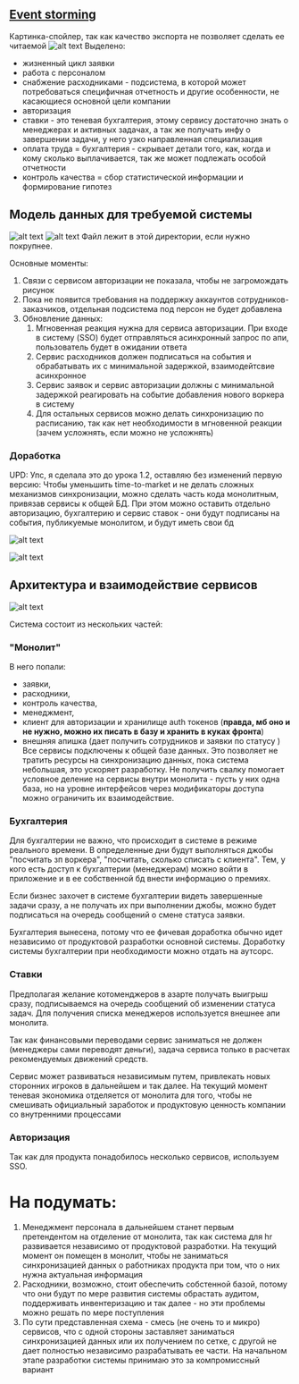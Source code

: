 ## [Event storming](https://miro.com/app/board/uXjVNtDepfs=/?moveToWidget=3458764613911662227&cot=14)
Картинка-спойлер, так как качество экспорта не позволяет сделать ее читаемой
![alt text](image.png)
Выделено:
- жизненный цикл заявки 
- работа с персоналом
- снабжение расходниками - подсистема, в которой может потребоваться специфичная отчетность и другие особенности, не касающиеся основной цели компании
- авторизация 
- ставки - это теневая бухгалтерия, этому сервису достаточно знать о менеджерах и активных задачах, а так же получать инфу о завершении задачи, у него узко направленная специализация
- оплата труда = бухгалтерия - скрывает детали того, как, когда и кому сколько выплачивается, так же может подлежать особой отчетности 
- контроль качества = сбор статистической информации и формирование гипотез


## Модель данных для требуемой системы
![alt text](Концептуальная_диаграмма.drawio.png)
![alt text](Взаимодействие.drawio.png)
Файл лежит в этой директории, если нужно покрупнее.

Основные моменты:
1. Связи с сервисом авторизации не показала, чтобы не загромождать рисунок
2. Пока не появится требования на поддержку аккаунтов сотрудников-заказчиков, отдельная подсистема под персон не будет добавлена
3. Обновление данных:
   1.  Мгновенная реакция нужна для сервиса авторизации. При входе в систему (SSO) будет отправляться асинхронный запрос по апи, пользователь будет в ожидании ответа
   2.  Сервис расходников должен подписаться на события и обрабатывать их с минимальной задержкой, взаимодейтсвие асинхронное
   3.  Сервис заявок и сервис авторизации должны с минимальной задержкой реагировать на событие добавления нового воркера в систему
   4.  Для остальных сервисов можно делать синхронизацию по расписанию, так как нет необходимости в мгновенной реакции (зачем усложнять, если можно не усложнять)

### Доработка
UPD: Упс, я сделала это до урока 1.2, оставляю без изменений первую версию:
Чтобы уменьшить time-to-market и не делать сложных механизмов синхронизации, можно сделать часть кода монолитным, привязав сервисы к общей БД. При этом можно оставить отдельно авторизацию, бухгалтерию и сервис ставок - они будут подписаны на события, публикуемые монолитом, и будут иметь свои бд

![alt text](Монолит.Концептуальная.drawio.png)

![alt text](Монолит.Взаимодействие.drawio.png)

## Архитектура и взаимодействие сервисов
![alt text](Арх.png)

Система состоит из нескольких частей:
   ### "Монолит"
В него попали:
   - заявки,
   - расходники,
   - контроль качества,
   - менеджмент, 
   - клиент для авторизации и хранилище auth токенов (**правда, мб оно и не нужно, можно их писать в базу и хранить в куках фронта**) 
   - внешняя апишка (дает получить сотрудников и заявки по статусу )
Все сервисы подключены к общей базе данных. Это позволяет не тратить ресурсы на синхронизацию данных, пока система небольшая, это ускоряет разработку. Не получить свалку помогает условное деление на сервисы внутри монолита - пусть у них одна база, но на уровне интерфейсов через модификаторы доступа можно ограничить их взаимодействие.

### Бухгалтерия
Для бухгалтерии не важно, что происходит в системе в режиме реального времени. В определенные дни будут выполняться джобы "посчитать зп воркера", "посчитать, сколько списать с клиента". Тем, у кого есть доступ к бухгалтерии (менеджерам) можно войти в приложение и в ее собственной бд внести информацию о премиях.

Если бизнес захочет в системе бухгалтерии видеть завершенные задачи сразу, а не получать их при выполнении джобы, можно будет подписаться на очередь сообщений о смене статуса заявки. 

Бухгалтерия вынесена, потому что ее фичевая доработка обычно идет независимо от продуктовой разработки основной системы. Доработку системы бухгалтерии при необходимости можно отдать на аутсорс.

### Ставки
Предполагая желание котоменджеров в азарте получать выигрыш сразу, подписываемся на очередь сообщений об изменении статуса задач.
Для получения списка менеджеров используется внешнее апи монолита.

Так как финансовыми переводами сервис заниматься не должен (менеджеры сами переводят деньги), задача сервиса только в расчетах рекомендуемых движений средств.

Сервис может развиваться независимым путем, привлекать новых сторонних игроков в дальнейшем и так далее. На текущий момент теневая экономика отделяется от монолита для того, чтобы не смешивать официальный заработок и продуктовую ценность компании со внутренними процессами

### Авторизация
Так как для продукта понадобилось несколько сервисов, используем SSO.

# На подумать:
1. Менеджмент персонала в дальнейшем станет первым претендентом на отделение от монолита, так как система для hr развивается независимо от продуктовой разработки. На текущий момент он помещен в монолит, чтобы не заниматься синхронизацией данных о работниках продукта при том, что о них нужна актуальная информация
2. Расходники, возможно, стоит обеспечить собстенной базой, потому что они будут по мере развития системы обрастать аудитом, поддерживать инвентеризацию и так далее - но эти проблемы можно решать по мере поступления
3. По сути представленная схема - смесь (не очень то и микро) сервисов, что с одной стороны заставляет заниматься синхронизацией данных или их получением по сетке, с другой не дает полностью независимо разрабатывать ее части. На начальном этапе разработки системы принимаю это за компромиссный вариант 